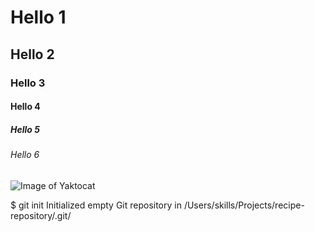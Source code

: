 # Hello 1
## Hello 2
### Hello 3
#### Hello 4
##### Hello 5
###### Hello 6

![Image of Yaktocat](https://octodex.github.com/images/yaktocat.png)

$ git init
Initialized empty Git repository in /Users/skills/Projects/recipe-repository/.git/

